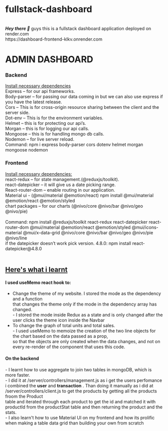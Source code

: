 # fullstack-dashboard
<br>
<b><em>Hey there 👋</em></b> guys this is a fullstack dashboard application deployed on render.com <br>
https://dashboard-frontend-klkv.onrender.com
<br>
<h1>ADMIN DASHBOARD</h1>
<h3>Backend</h3>
<ins>Install necessary dependencies</ins>
<br>
Express – for our api frameworks. <br>
Body-parser – for passing our data coming in but we can also use express if you have the latest release. <br>
Cors – This is for cross-origin resource sharing between the client and the server side. <br>
Dot-env – This is for the environment variables. <br>
Helmet – this is for protecting our api’s. <br>
Morgan – this is for logging our api calls. <br>
Mongoose – this is for handling mongo db calls. <br>
Nodemon – for live server reload. 
<br>
Command: npm i express body-parser cors dotenv helmet morgan mongoose nodemon
<br>
<h3>Frontend</h3>
<ins>Install necessary dependencies:</ins>
<br>
react-redux – for state management.(@reduxjs/toolkit). <br>
react-datepicker – it will give us a date picking range. <br>
React-router-dom – enable routing in our application. <br>
Material ui - (@mui/material  @emotion/react) npm install @mui/material @emotion/react @emotion/styled <br>
chart packages – for our charts (@nivo/core @nivo/bar @nivo/geo @nivo/pie) <br>
<br>
Command: npm install @reduxjs/toolkit react-redux react-datepicker react-router-dom @mui/material @emotion/react @emotion/styled @mui/icons-material @mui/x-data-grid @nivo/core @nivo/bar @nivo/geo @nivo/pie @nivo/line
<br>
if the datepicker doesn’t work pick version. 4.8.0: npm install react-datepicker@4.8.0 
<br>
&nbsp;
<h2><ins>Here's what i learnt</ins></h2>
<h4> I used useMemo react hook to:</h4> 
<ul>
<li>Change the theme of my website. I stored the mode as the dependency and a function <br>
that changes the theme only if the mode in the dependency array has changed. <br>
 - I stored the mode inside Redux as a state and is only changed after the user clicks the theme icon inside the Navbar </li>
<li>To change the graph of total units and total sales. <br>
 - I used useMemo to memoize the creation of the two line objects for the chart based on the data passed as a prop,<br>
so that the objects are only created when the data changes, and not on every re-render of the component that uses this code.
</li>
</ul>
<h4>On the backend</h4>
 - I learnt how to use aggregate to join two tables in mongoDB, which is more faster. <br>
 - I did it at /server/controllers/management.js as i get the users perfomance i combined the <b>user</b> and <b>transaction</b> .
Than doing it manually as i did at /server/controllers/client.js to get the products by getting all the products froom the Product <br>
table and iterated through each product to get the id and matched it with productId from the productStat table and then returning the product and the stats. <br>
 - I also learn't how to use Material UI on my frontend and how its prolific when making a table data grid than building your own from scratch
